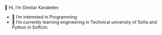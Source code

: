  👋 Hi, I’m Dimitar Karabelev
- 👀 I’m interested in Programming
- 🌱 I’m currently learning engineering in Technical university of Sofia and Python in SoftUni

<!---
dkarabelev/dkarabelev is a ✨ special ✨ repository because its `README.md` (this file) appears on your GitHub profile.
You can click the Preview link to take a look at your changes.
--->
